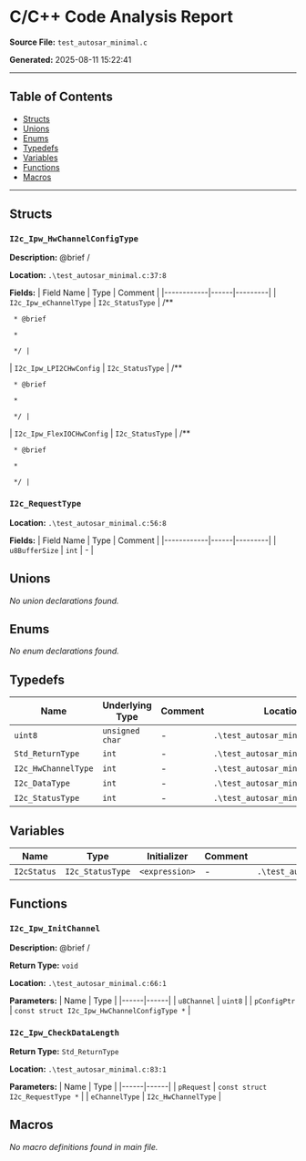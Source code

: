 # C/C++ Code Analysis Report

**Source File:** `test_autosar_minimal.c`

**Generated:** 2025-08-11 15:22:41

---

## Table of Contents
- [Structs](#structs)
- [Unions](#unions)
- [Enums](#enums)
- [Typedefs](#typedefs)
- [Variables](#variables)
- [Functions](#functions)
- [Macros](#macros)

---

## Structs

### `I2c_Ipw_HwChannelConfigType`

**Description:** @brief /

**Location:** `.\test_autosar_minimal.c:37:8`

**Fields:**
| Field Name | Type | Comment |
|------------|------|---------|
| `I2c_Ipw_eChannelType` | `I2c_StatusType` | /**
     * @brief
     *
     */ |
| `I2c_Ipw_LPI2CHwConfig` | `I2c_StatusType` | /**
     * @brief
     *
     */ |
| `I2c_Ipw_FlexIOCHwConfig` | `I2c_StatusType` | /**
     * @brief
     *
     */ |


### `I2c_RequestType`

**Location:** `.\test_autosar_minimal.c:56:8`

**Fields:**
| Field Name | Type | Comment |
|------------|------|---------|
| `u8BufferSize` | `int` | - |

## Unions

*No union declarations found.*

## Enums

*No enum declarations found.*

## Typedefs
| Name | Underlying Type | Comment | Location |
|------|-----------------|---------|----------|
| `uint8` | `unsigned char` | - | `.\test_autosar_minimal.c:25:23` |
| `Std_ReturnType` | `int` | - | `.\test_autosar_minimal.c:26:23` |
| `I2c_HwChannelType` | `int` | - | `.\test_autosar_minimal.c:27:23` |
| `I2c_DataType` | `int` | - | `.\test_autosar_minimal.c:28:23` |
| `I2c_StatusType` | `int` | - | `.\test_autosar_minimal.c:29:23` |

## Variables
| Name | Type | Initializer | Comment | Location |
|------|------|-------------|---------|----------|
| `I2cStatus` | `I2c_StatusType` | `<expression>` | - | `.\test_autosar_minimal.c:31:16` |

## Functions

### `I2c_Ipw_InitChannel`

**Description:** @brief /

**Return Type:** `void`

**Location:** `.\test_autosar_minimal.c:66:1`

**Parameters:**
| Name | Type |
|------|------|
| `u8Channel` | `uint8` |
| `pConfigPtr` | `const struct I2c_Ipw_HwChannelConfigType *` |


### `I2c_Ipw_CheckDataLength`

**Return Type:** `Std_ReturnType`

**Location:** `.\test_autosar_minimal.c:83:1`

**Parameters:**
| Name | Type |
|------|------|
| `pRequest` | `const struct I2c_RequestType *` |
| `eChannelType` | `I2c_HwChannelType` |

## Macros

*No macro definitions found in main file.*
